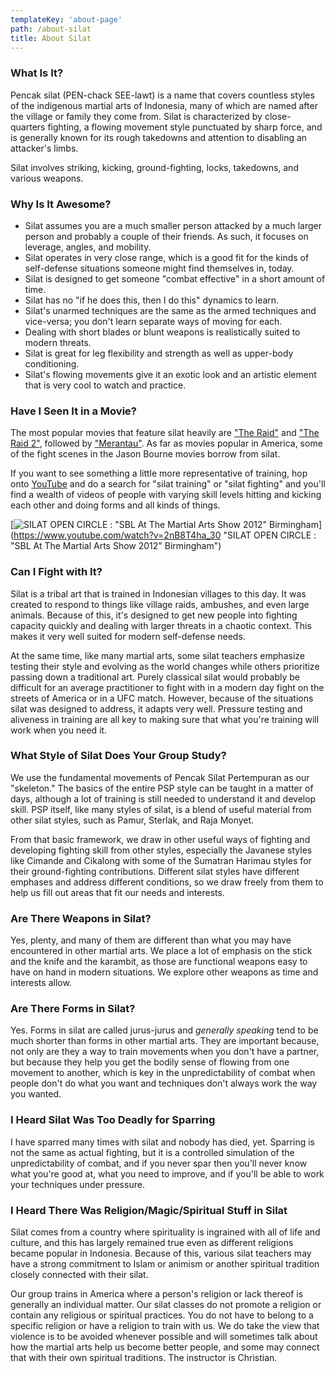 ```yaml
---
templateKey: 'about-page'
path: /about-silat
title: About Silat
---
```

### What Is It?
Pencak silat (PEN-chack SEE-lawt) is a name that covers countless styles of the indigenous martial arts of Indonesia, many of which are named after the village or family they come from.  Silat is characterized by close-quarters fighting, a flowing movement style punctuated by sharp force, and is generally known for its rough takedowns and attention to disabling an attacker's limbs.

Silat involves striking, kicking, ground-fighting, locks, takedowns, and various weapons.

### Why Is It Awesome?
- Silat assumes you are a much smaller person attacked by a much larger person and probably a couple of their friends.  As such, it focuses on leverage, angles, and mobility.
- Silat operates in very close range, which is a good fit for the kinds of self-defense situations someone might find themselves in, today.
- Silat is designed to get someone "combat effective" in a short amount of time.
- Silat has no "if he does this, then I do this" dynamics to learn.
- Silat's unarmed techniques are the same as the armed techniques and vice-versa; you don't learn separate ways of moving for each.
- Dealing with short blades or blunt weapons is realistically suited to modern threats.
- Silat is great for leg flexibility and strength as well as upper-body conditioning.
- Silat's flowing movements give it an exotic look and an artistic element that is very cool to watch and practice.

### Have I Seen It in a Movie?
The most popular movies that feature silat heavily are <a href="https://www.imdb.com/title/tt1899353/" target="_blank" rel="noopener noreferrer">"The Raid"</a> and <a href="https://www.imdb.com/title/tt2265171/" target="_blank" rel="noopener noreferrer">"The Raid 2"</a>, followed by <a href="https://www.imdb.com/title/tt1368116/" target="_blank" rel="noopener noreferrer">"Merantau"</a>.  As far as movies popular in America, some of the fight scenes in the Jason Bourne movies borrow from silat.

If you want to see something a little more representative of training, hop onto <a href="https://www.youtube.com/" target="_blank" rel="noopener noreferrer">YouTube</a> and do a search for "silat training" or "silat fighting" and you'll find a wealth of videos of people with varying skill levels hitting and kicking each other and doing forms and all kinds of things.

[![SILAT OPEN CIRCLE : "SBL At The Martial Arts Show 2012" Birmingham](http://img.youtube.com/vi/2nB8T4ha_30/0.jpg)](https://www.youtube.com/watch?v=2nB8T4ha_30 "SILAT OPEN CIRCLE : "SBL At The Martial Arts Show 2012" Birmingham")

### Can I Fight with It?
Silat is a tribal art that is trained in Indonesian villages to this day.  It was created to respond to things like village raids, ambushes, and even large animals.  Because of this, it's designed to get new people into fighting capacity quickly and dealing with larger threats in a chaotic context.  This makes it very well suited for modern self-defense needs.

At the same time, like many martial arts, some silat teachers emphasize testing their style and evolving as the world changes while others prioritize passing down a traditional art.  Purely classical silat would probably be difficult for an average practitioner to fight with in a modern day fight on the streets of America or in a UFC match.  However, because of the situations silat was designed to address, it adapts very well.  Pressure testing and aliveness in training are all key to making sure that what you're training will work when you need it.

### What Style of Silat Does Your Group Study?
We use the fundamental movements of Pencak Silat Pertempuran as our "skeleton."  The basics of the entire PSP style can be taught in a matter of days, although a lot of training is still needed to understand it and develop skill.  PSP itself, like many styles of silat, is a blend of useful material from other silat styles, such as Pamur, Sterlak, and Raja Monyet.

From that basic framework, we draw in other useful ways of fighting and developing fighting skill from other styles, especially the Javanese styles like Cimande and Cikalong with some of the Sumatran Harimau styles for their ground-fighting contributions.  Different silat styles have different emphases and address different conditions, so we draw freely from them to help us fill out areas that fit our needs and interests.

### Are There Weapons in Silat?
Yes, plenty, and many of them are different than what you may have encountered in other martial arts.  We place a lot of emphasis on the stick and the knife and the karambit, as those are functional weapons easy to have on hand in modern situations.  We explore other weapons as time and interests allow.

### Are There Forms in Silat?
Yes. Forms in silat are called jurus-jurus and *generally speaking* tend to be much shorter than forms in other martial arts.  They are important because, not only are they a way to train movements when you don't have a partner, but because they help you get the bodily sense of flowing from one movement to another, which is key in the unpredictability of combat when people don't do what you want and techniques don't always work the way you wanted.

### I Heard Silat Was Too Deadly for Sparring
I have sparred many times with silat and nobody has died, yet.  Sparring is not the same as actual fighting, but it is a controlled simulation of the unpredictability of combat, and if you never spar then you'll never know what you're good at, what you need to improve, and if you'll be able to work your techniques under pressure.

### I Heard There Was Religion/Magic/Spiritual Stuff in Silat
Silat comes from a country where spirituality is ingrained with all of life and culture, and this has largely remained true even as different religions became popular in Indonesia.  Because of this, various silat teachers may have a strong commitment to Islam or animism or another spiritual tradition closely connected with their silat.

Our group trains in America where a person's religion or lack thereof is generally an individual matter.  Our silat classes do not promote a religion or contain any religious or spiritual practices.  You do not have to belong to a specific religion or have a religion to train with us.  We do take the view that violence is to be avoided whenever possible and will sometimes talk about how the martial arts help us become better people, and some may connect that with their own spiritual traditions.  The instructor is Christian.